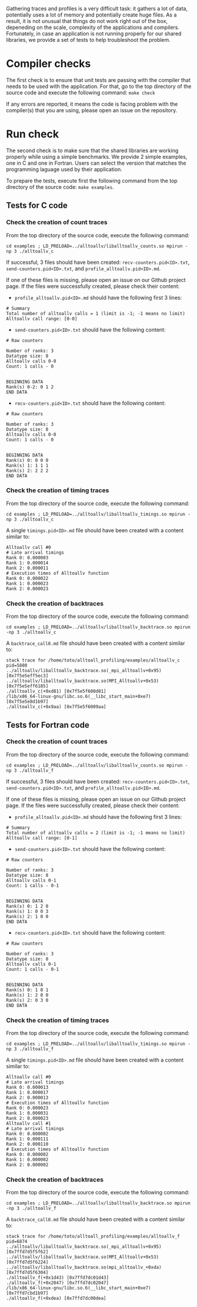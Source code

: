 Gathering traces and profiles is a very difficult task: it gathers a lot of data, 
potentially uses a lot of memory and potentially create huge files. As a result, it
is not unusual that things do not work right out of the box, depeneding on the scale,
complexity of the applications and compilers.
Fortunately, in case an application is not running properly for our shared libraries,
we provide a set of tests to help troubleshoot the problem.

# Compiler checks

The first check is to ensure that unit tests are passing with the compiler that needs
to be used with the application. For that, go to the top directory of the source code
and execute the following command: `make check`

If any errors are reported, it means the code is facing problem with the compiler(s)
that you are using, please open an issue on the repository.

# Run check

The second check is to make sure that the shared libraries are working properly while
using a simple benchmarks. We provide 2 simple examples, one in C and one in Fortran.
Users can select the version that matches the programming laguage used by their
application.

To prepare the tests, execute first the following command from the top directory of
the source code: `make examples`.

## Tests for C code

### Check the creation of count traces

From the top directory of the source code, execute the following command:
```
cd examples ; LD_PRELOAD=../alltoallv/liballtoallv_counts.so mpirun -np 3 ./alltoallv_c
```

If successful, 3 files should have been created: `recv-counters.pid<ID>.txt`, 
`send-counters.pid<ID>.txt`, and `profile_alltoallv.pid<ID>.md`.

If one of these files is missing, please open an issue on our Github project page.
If the files were successfully created, please check their content:
- `profile_alltoallv.pid<ID>.md` should have the following first 3 lines:
```
# Summary                                                                                                               Total number of alltoallv calls = 1 (limit is -1; -1 means no limit)                                                    Alltoallv call range: [0-0] 
```
- `send-counters.pid<ID>.txt` should have the following content:
```
# Raw counters

Number of ranks: 3
Datatype size: 8
Alltoallv calls 0-0
Count: 1 calls - 0 


BEGINNING DATA
Rank(s) 0-2: 0 1 2
END DATA
```
- `recv-counters.pid<ID>.txt` should have the following content:
```
# Raw counters

Number of ranks: 3
Datatype size: 8
Alltoallv calls 0-0
Count: 1 calls - 0 


BEGINNING DATA
Rank(s) 0: 0 0 0
Rank(s) 1: 1 1 1
Rank(s) 2: 2 2 2
END DATA
```

### Check the creation of timing traces

From the top directory of the source code, execute the following command:
```
cd examples ; LD_PRELOAD=../alltoallv/liballtoallv_timings.so mpirun -np 3 ./alltoallv_c
```

A single `timings.pid<ID>.md` file should have been created with a content similar to:
```
Alltoallv call #0
# Late arrival timings
Rank 0: 0.000003
Rank 1: 0.000014
Rank 2: 0.000011
# Execution times of Alltoallv function 
Rank 0: 0.000022
Rank 1: 0.000023
Rank 2: 0.000023
```

### Check the creation of backtraces

From the top directory of the source code, execute the following command:
```
cd examples ; LD_PRELOAD=../alltoallv/liballtoallv_backtrace.so mpirun -np 3 ./alltoallv_c
```

A `backtrace_call0.md` file should have been created with a content similar to:
```
stack trace for /home/toto/alltoall_profiling/examples/alltoallv_c pid=5880
../alltoallv/liballtoallv_backtrace.so(_mpi_alltoallv+0x95) [0x7f5e5eff5ec3]
../alltoallv/liballtoallv_backtrace.so(MPI_Alltoallv+0x53) [0x7f5e5eff6185]
./alltoallv_c(+0xd81) [0x7f5e5f600d81] 
/lib/x86_64-linux-gnu/libc.so.6(__libc_start_main+0xe7) [0x7f5e5e8d1b97]
./alltoallv_c(+0x9aa) [0x7f5e5f6009aa] 
```

## Tests for Fortran code

### Check the creation of count traces

From the top directory of the source code, execute the following command:
```
cd examples ; LD_PRELOAD=../alltoallv/liballtoallv_counts.so mpirun -np 3 ./alltoallv_f
```

If successful, 3 files should have been created: `recv-counters.pid<ID>.txt`, 
`send-counters.pid<ID>.txt`, and `profile_alltoallv.pid<ID>.md`.

If one of these files is missing, please open an issue on our Github project page.
If the files were successfully created, please check their content:
- `profile_alltoallv.pid<ID>.md` should have the following first 3 lines:
```
# Summary
Total number of alltoallv calls = 2 (limit is -1; -1 means no limit)
Alltoallv call range: [0-1] 
```
- `send-counters.pid<ID>.txt` should have the following content:
```
# Raw counters

Number of ranks: 3
Datatype size: 8
Alltoallv calls 0-1
Count: 1 calls - 0-1 


BEGINNING DATA
Rank(s) 0: 1 2 0
Rank(s) 1: 0 0 3
Rank(s) 2: 1 0 0 
END DATA
```
- `recv-counters.pid<ID>.txt` should have the following content:
```
# Raw counters

Number of ranks: 3
Datatype size: 8
Alltoallv calls 0-1
Count: 1 calls - 0-1 


BEGINNING DATA
Rank(s) 0: 1 0 1
Rank(s) 1: 2 0 0
Rank(s) 2: 0 3 0
END DATA
```

### Check the creation of timing traces

From the top directory of the source code, execute the following command:
```
cd examples ; LD_PRELOAD=../alltoallv/liballtoallv_timings.so mpirun -np 3 ./alltoallv_f
```

A single `timings.pid<ID>.md` file should have been created with a content similar to:
```
Alltoallv call #0
# Late arrival timings
Rank 0: 0.000013
Rank 1: 0.000017
Rank 2: 0.000013
# Execution times of Alltoallv function 
Rank 0: 0.000023
Rank 1: 0.000031
Rank 2: 0.000023
Alltoallv call #1
# Late arrival timings
Rank 0: 0.000002
Rank 1: 0.000111
Rank 2: 0.000110
# Execution times of Alltoallv function 
Rank 0: 0.000002
Rank 1: 0.000002
Rank 2: 0.000002
```

### Check the creation of backtraces

From the top directory of the source code, execute the following command:
```
cd examples ; LD_PRELOAD=../alltoallv/liballtoallv_backtrace.so mpirun -np 3 ./alltoallv_f
```

A `backtrace_call0.md` file should have been created with a content similar to:
```
stack trace for /home/toto/alltoall_profiling/examples/alltoallv_f pid=6874
../alltoallv/liballtoallv_backtrace.so(_mpi_alltoallv+0x95) [0x7ffd7d5f5f62] 
../alltoallv/liballtoallv_backtrace.so(MPI_Alltoallv+0x53) [0x7ffd7d5f6224]
../alltoallv/liballtoallv_backtrace.so(mpi_alltoallv_+0xda) [0x7ffd7d5f6304]
./alltoallv_f(+0x1d43) [0x7ffd7dc01d43]
./alltoallv_f(+0x2047) [0x7ffd7dc02047]
/lib/x86_64-linux-gnu/libc.so.6(__libc_start_main+0xe7) [0x7ffd7cbd1b97]
./alltoallv_f(+0xdea) [0x7ffd7dc00dea] 
```